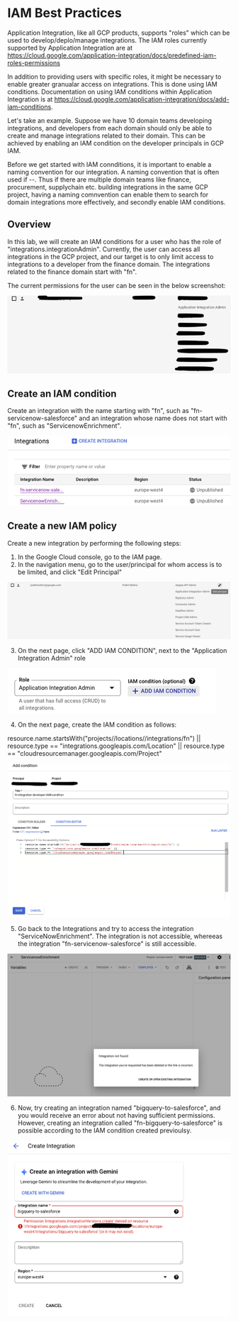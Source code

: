 # IAM Best Practices

Application Integration, like all GCP products, supports "roles" which can be used to develop/deplo/manage integrations. The IAM roles currently supported by Application Integration are at https://cloud.google.com/application-integration/docs/predefined-iam-roles-permissions

In addition to providing users with specific roles, it might be necessary to enable greater granualar access on integrations. This is done using IAM conditions. Documentation on using IAM conditions within Application Integration is at https://cloud.google.com/application-integration/docs/add-iam-conditions.

Let's take an example. Suppose we have 10 domain teams developing integrations, and developers from each domain should only be able to create and manage integrations related to their domain. This can be achieved by enabling an IAM condition on the developer principals in GCP IAM.

Before we get started with IAM connditions, it is important to enable a naming convention for our integration. A naming convention that is often used if <domain>-<sourcesystem>-<targetsystem>. Thus if there are multiple domain teams like finance, procurement, supplychain etc. building integrations in the same GCP project, having a naming comnvention can enable them to search for domain integrations more effectively, and secondly enable IAM conditions.

## Overview

In this lab, we will create an IAM conditions for a user who has the role of "integrations.integrationAdmin". Currently, the user can access all integrations in the GCP project, and our target is to only limit access to integrations to a developer from the finance domain. The integrations related to the finance domain start with "fn".

The current permissions for the user can be seen in the below screenshot:

![alt text](images/originalpermissions.png)

## Create an IAM condition

Create an integration with the name starting with "fn", such as "fn-servicenow-salesforce" and an integration whose name does not start with "fn", such as "ServicenowEnrichment".

![alt text](images/integrations.png)

## Create a new IAM policy

Create a new integration by  performing the following steps:

1. In the Google Cloud console, go to the IAM page.
2. In the navigation menu, go to the user/principal for whom access is to be limited, and click "Edit Principal"

![alt text](images/EditPrincipal.png)

3. On the next page, click "ADD IAM CONDITION", next to the "Application Integration Admin" role

![alt text](images/addIAMcondition.png)

4. On the next page, create the IAM condition as follows:

resource.name.startsWith("projects/<project>/locations/<location>/integrations/fn") ||
resource.type == "integrations.googleapis.com/Location" ||
resource.type == "cloudresourcemanager.googleapis.com/Project"

![alt text](images/IAMconditioncontent.png)

5. Go back to the Integrations and try to access the integration "ServiceNowEnrichment". The integration is not accessible, whereeas the integration "fn-servicenow-salesforce" is still accessible.

![alt text](images/IntegrationUnaccesible.png)

6. Now, try creating an integration named "bigquery-to-salesforce", and you would receive an error about not having sufficient permissions. However, creating an integration called "fn-bigquery-to-salesforce" is possible according to the IAM condition created previoulsy.

![alt text](images/CannotCreateIntegration.png)